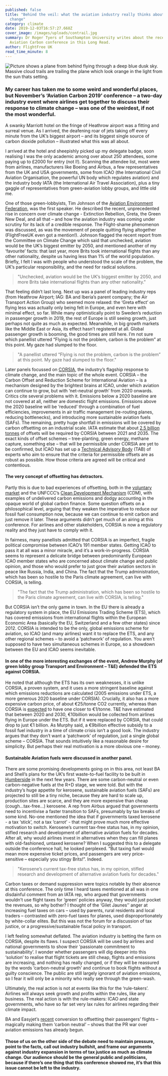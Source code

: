 ```yaml
---
published: false
title: "Behind the veil: what the aviation industry really thinks about climate
  change"
category: climate
date: 2019-12-03T16:57:27.668Z
cover_image: /images/uploads/contrail.jpg
summary: Dr Roger Tyers of Southampton University writes about the recent
  Aviation Carbon conference in this Long Read.
author: FlightFree UK
read_time_minute: 8
---
```

![Picture shows a plane from behind flying through a deep blue dusk sky. Massive cloud trails are trailing the plane which look orange in the light from the sun thats setting. ](/images/uploads/plane-contrails-at-sunset-.jpeg)

### My career has taken me to some weird and wonderful places, but November’s ‘Aviation Carbon 2019’ conference – a two-day industry event where airlines get together to discuss their response to climate change – was one of the weirdest, if not the most wonderful.

A swanky Marriott hotel on the fringe of Heathrow airport was a fitting and surreal venue. As I arrived, the deafening roar of jets taking off every minute from the UK’s biggest airport – and its biggest single source of carbon dioxide pollution – illustrated what this was all about. 

I arrived at the hotel and sheepishly picked up my delegate badge, soon realising I was the only academic among over about 250 attendees, some paying up to £2000 for entry (not I!). Scanning the attendee list, most were from airlines, manufacturers like Boeing and Airbus, a few representatives from the UK and USA governments, some from ICAO (the International Civil Aviation Organisation, the powerful UN body which regulates aviation) and the industry body IATA (the International Air Travel Association), plus a tiny gaggle of representatives from green-aviation lobby groups, and little old me. 

One of those green-lobbyists, Tim Johnson of the [Aviation Environment Federation](https://www.aef.org.uk), was the first speaker. He described the recent, unprecedented rise in concern over climate change - Extinction Rebellion, Greta, the Green New Deal, and all that – and how the aviation industry was coming under scrutiny for its lack of a credible response. The Flight-shame phenomenon was discussed, as was the movement of people quitting flying altogether (FlightFreeUK even got a mention!). Johnson flagged the recent report from the Committee on Climate Change which said that unchecked, aviation would be the UK’s biggest emitter by 2050, and mentioned another of my ‘favourite’ facts: that last year, more Brits took international flights than any other nationality, despite us having less than 1% of the world population. Briefly, I felt I was with people who understood the scale of the problem, the UK’s particular responsibility, and the need for radical solutions.

> "Unchecked, aviation would be the UK’s biggest emitter by 2050, and more Brits take international flights than any other nationality."

That feeling didn’t last long. Next up was a panel of leading industry reps (from Heathrow Airport; IAG: BA and Iberia’s parent company; the Air Transport Action Group) who seemed more relaxed: the ‘Greta effect’ on flying less was actually only being felt in Europe, and even here with minimal effect, so far. While many optimistically point to Sweden’s reduction in passenger growth in 2019, the rest of Europe is still seeing growth, just perhaps not quite as much as expected. Meanwhile, in big growth markets like the Middle East or Asia, its effect hasn’t registered at all. Global passenger growth is booming, the good times are still here. I’m not sure which panellist uttered “Flying is not the problem, carbon is the problem” at this point. My gaze had slumped to the floor.

> "A panellist uttered “Flying is not the problem, carbon is the problem” at this point. My gaze had slumped to the floor."

Later panels focussed on [CORSIA](https://www.iata.org/policy/environment/Pages/corsia.aspx), the industry’s flagship response to climate change, and the main topic of the whole event. CORSIA – the Carbon Offset and Reduction Scheme for International Aviation – is a mechanism designed by the brightest brains at ICAO, under which aviation can continue to grow, but with ‘net-neutral growth’ from 2020 onwards. Critics cite several problems with it. Emissions below a 2020 baseline are not covered at all, neither are domestic flight emissions. Emissions above the 2020 baseline will be ‘reduced’ through a combination of fuel efficiencies, improvements in air traffic management (re-routing planes, reducing bottlenecks), and introducing more sustainable aviation fuels (SAFs). The remaining, pretty huge shortfall in emissions will be covered by carbon offsetting on an industrial scale. IATA estimate that about [2.5 billion tonnes](https://www.iata.org/pressroom/facts_figures/fact_sheets/Documents/corsia-fact-sheet.pdf) of offsets will be required by CORSIA between 2021 and 2035. The exact kinds of offset schemes – tree-planting, green energy, methane capture, something else – that will be permissible under CORSIA are yet to be confirmed, but ICAO has set up a [Technical Advisory Body](https://www.icao.int/environmental-protection/CORSIA/Pages/TAB.aspx) (TAB) of experts who aim to ensure that the criteria for permissible offsets are as robust as possible. How those criteria are agreed will be critical and contentious.

#### The very concept of offsetting has detractors.

Partly this is due to bad experiences of offsetting, both in the [voluntary market](https://www.mirror.co.uk/news/uk-news/licence-pollute-sham-carbon-offsetting-20873564.amp) and the UNFCCC’s [Clean Development Mechanism](https://www.transportenvironment.org/news/85-offsets-failed-reduce-emissions-says-eu-study) (CDM), with examples of undelivered carbon emissions and dodgy accounting in the opaque world of global carbon finance. Some question offsets on a philosophical level, arguing that they weaken the imperative to reduce our fossil fuel consumption now, because we can continue to emit carbon and just remove it later. These arguments didn’t get much of an airing at this conference. For airlines and other stakeholders, CORSIA is now a regulatory reality and they just have to comply with it.

In fairness, many panellists admitted that CORSIA is an imperfect, fragile political compromise between ICAO’s 191 member states. Getting ICAO to pass it at all was a minor miracle, and it’s a work-in-progress. CORSIA seems to represent a delicate bridge between predominantly European ICAO member states who are concerned about climate change and public opinion, and those who would prefer to just grow their aviation sectors in peace like Russia, India, and China. The fact that the Trump administration, which has been so hostile to the Paris climate agreement, can live with CORSIA, is telling.

> "The fact that the Trump administration, which has been so hostile to the Paris climate agreement, can live with CORSIA, is telling."

But CORSIA isn’t the only game in town. In the EU there is already a regulatory system in place, the EU Emissions Trading Scheme (ETS), which has covered emissions from international flights within the European Economic Area (basically the EU, Switzerland and a few other states) since 2012. CORSIA is intended to be the only, global emissions scheme for aviation, so ICAO (and many airlines) want it to replace the ETS, and any other regional schemes – to avoid a ‘patchwork’ of regulation. You aren’t supposed to have two simultaneous schemes in Europe, so a showdown between the EU and ICAO seems inevitable. 

#### In one of the more interesting exchanges of the event, Andrew Murphy (of green lobby group Transport and Environment – T&E) defended the ETS against CORSIA.

 He noted that although the ETS has its own weaknesses, it is unlike CORSIA, a proven system, and it uses a more stringent baseline against which emissions reductions are calculated (2005 emissions under ETS, a more generous 2020 baseline under CORSIA). Crucially, it also has a more expensive carbon price, of about €25/tonne CO2 currently, whereas than CORSIA is [expected](https://carbonmarketwatch.org/2019/02/19/better-pricing-of-aviation-emissions-in-the-eu-is-needed-and-the-netherlands-is-championing-it/) to have one closer to €1/tonne. T&E have estimated that between 2020 and 2030, €10billion would be collected from airlines flying in Europe under the ETS. But if it were replaced by CORSIA, that could drop to just €1 billion. As Murphy said, a €9billion effective subsidy to a fossil fuel industry in a time of climate crisis isn’t a good look. The industry argues that they don’t want a ‘patchwork’ of regulation, just a single global scheme – CORSIA. That sounds intuitively like a reasonable desire for simplicity. But perhaps their real motivation is a more obvious one – money.

#### Sustainable Aviation fuels were discussed in another panel.

There are some promising developments going on in this area, not least BA and Shell’s plans for the UK’s first waste-to-fuel facility to be built in [Humberside](https://www.grimsbytelegraph.co.uk/news/business/green-jet-fuel-velocys-humber-2343618) in the next few years. There are some carbon-neutral or even carbon-negative fuels at the R+D stage, we were told. But with the industry’s huge appetite for kerosene, sustainable aviation fuels (SAFs) are projected to still be a tiny niche, because they are hard to scale up, production sites are scarce, and they are more expensive than cheap (cough…tax-free…) kerosene. A rep from Airbus argued that governments need to incentivise a faster transition to SAFs, presumably by tax breaks of some kind. No-one mentioned the idea that if governments taxed kerosene - a tax ‘stick’, not a tax ‘carrot’ - that might prove much more effective motivation to switch. Kerosene’s current tax-free status has, in my opinion, stifled research and development of alternative aviation fuels for decades. After all, why would airlines invest in alternatives when they can fill planes with old-fashioned, untaxed kerosene? When I suggested this to a delegate outside the conference hall, he looked perplexed. “But taxing fuel would mean more expensive ticket prices, and passengers are very price-sensitive – especially you stingy Brits!”. Indeed.

> "Kerosene’s current tax-free status has, in my opinion, stifled research and development of alternative aviation fuels for decades."

Carbon taxes or demand suppression were topics notable by their absence at this conference. The only time I heard taxes mentioned at all was in one disdainful comment from an IATA rep, who argued that governments wouldn’t use flight taxes for ‘green’ policies anyway, they would just pocket the revenues, so why bother? I thought of the ‘Gilet Jaunes’’ anger at increasing fuel taxes on cars – used by parents, rural residents and local traders – contrasted with zero-fuel taxes for planes, used disproportionately by white-collar elites. But this was not the forum for a discussion of tax justice, or a progressive/sustainable fiscal policy in transport.

I left feeling somewhat deflated. The aviation industry is betting the farm on CORSIA, despite its flaws. I suspect CORSIA will be used by airlines and national governments to show their ‘passionate commitment to sustainability’. I wonder whether passengers will dig deeper into this ‘solution’ to realise that flight tickets are still cheap, flights and emissions are increasing, and nothing has really changed, or if they will be reassured by the words ‘carbon-neutral growth’ and continue to book flights without a guilty conscience. The public are still largely ignorant of aviation emissions, so I fear it will only be a minority who really see through the green-wash.

Ultimately, the real action is not at events like this for the ‘rule-takers’. Airlines will always seek growth and profits within the rules, like any business. The real action is with the rule-makers: ICAO and state governments, who have so far set very lax rules for airlines regarding their climate impact.

BA and Easyjet’s [recent](https://inews.co.uk/opinion/easyjet-offset-flights-carbon-emissions-1312575) conversion to offsetting their passengers’ flights – magically making them ‘carbon neutral’ – shows that the PR war over aviation emissions has already begun. 

#### Those of us on the other side of the debate need to maintain pressure, point to the facts, call out industry bullshit, and frame our arguments against industry expansion in terms of tax justice as much as climate change. Our audience should be the general public and politicians, because if there’s one thing that this conference showed me, it’s that this issue cannot be left to the industry.